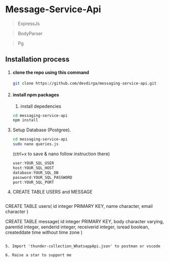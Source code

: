 # Message-Service-Api

> ExpressJs

> BodyParser

> Pg

## Installation process

1. #### clone the repo using this command
   ```bash
   git clone https://github.com/devdirga/messaging-service-api.git
   ```
2. #### install npm packages
   1. install depedencies
   ```bash
   cd messaging-service-api
   npm install
   ```
3. Setup Database (Postgree).

   ```bash
   cd messaging-service-api
   sudo nano queries.js
   ```

   (ctrl+x to save & nano follow instruction there)

   ```queries.js
   user:YOUR_SQL_USER
   host:YOUR_SQL_HOST
   database:YOUR_SQL_DB
   password:YOUR_SQL_PASSWORD
   port:YOUR_SQL_PORT
   ```

4. CREATE TABLE USERS and MESSAGE

   ```bash

   ```

CREATE TABLE users(
id integer PRIMARY KEY,
name character,
email character
)

CREATE TABLE message(
id integer PRIMARY KEY,
body character varying,
parentid integer,
senderid integer,
receiverid integer,
isread boolean,
createddate time without time zone
)

```

5. Import 'thunder-collection_WhatsappApi.json' to postman or vscode

6. Raise a star to support me
```
